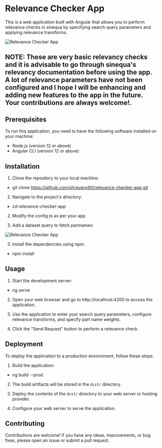 # Relevance Checker App

This is a web application built with Angular that allows you to perform relevance checks in sinequa by specifying search query parameters and applying relevance transforms.

![Relevance Checker App](assets/relevancy.png)

## NOTE: These are very basic relevancy checks and it is advisable to go through sinequa's relevancy documentation before using the app. A lot of relevance parameters have not been configured and I hope I will be enhancing and adding new features to the app in the future. Your contributions are always welcome!.

## Prerequisites

To run this application, you need to have the following software installed on your machine:

- Node.js (version 12 or above)
- Angular CLI (version 12 or above)

## Installation

1. Clone the repository to your local machine:

- git clone https://github.com/shravanv90/relevance-checker-app.git

2. Navigate to the project's directory:

- cd relevance-checker-app

2. Modify the config.ts as per your app

3. Add a dataset query to fetch partnames:

![Relevance Checker App](assets/relevancy_dataset.png)

3. Install the dependencies using npm:

- npm install

## Usage

1. Start the development server:

- ng serve

2. Open your web browser and go to http://localhost:4200 to access the application.

3. Use the application to enter your search query parameters, configure relevance transforms, and specify part name weights.

4. Click the "Send Request" button to perform a relevance check.

## Deployment

To deploy the application to a production environment, follow these steps:

1. Build the application:

- ng build --prod

2. The build artifacts will be stored in the `dist/` directory.

3. Deploy the contents of the `dist/` directory to your web server or hosting provider.

4. Configure your web server to serve the application.

## Contributing

Contributions are welcome! If you have any ideas, improvements, or bug fixes, please open an issue or submit a pull request.
